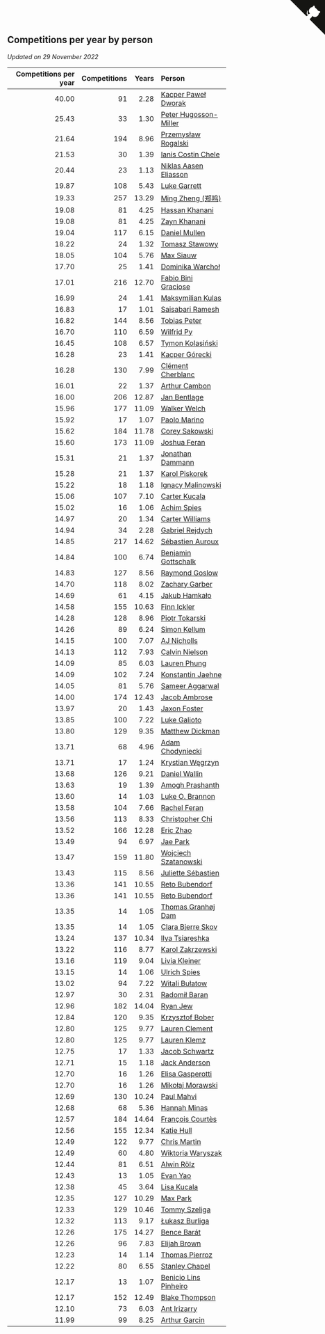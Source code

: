 ## Competitions per year by person

*Updated on 29 November 2022*

| Competitions per year | Competitions | Years | Person |
| ---: | ---: | ---: | :--- |
| 40.00 | 91 | 2.28 | [Kacper Paweł Dworak](https://www.worldcubeassociation.org/persons/2020DWOR01) |
| 25.43 | 33 | 1.30 | [Peter Hugosson-Miller](https://www.worldcubeassociation.org/persons/2021HUGO01) |
| 21.64 | 194 | 8.96 | [Przemysław Rogalski](https://www.worldcubeassociation.org/persons/2013ROGA02) |
| 21.53 | 30 | 1.39 | [Ianis Costin Chele](https://www.worldcubeassociation.org/persons/2021CHEL01) |
| 20.44 | 23 | 1.13 | [Niklas Aasen Eliasson](https://www.worldcubeassociation.org/persons/2021ELIA01) |
| 19.87 | 108 | 5.43 | [Luke Garrett](https://www.worldcubeassociation.org/persons/2017GARR05) |
| 19.33 | 257 | 13.29 | [Ming Zheng (郑鸣)](https://www.worldcubeassociation.org/persons/2009ZHEN11) |
| 19.08 | 81 | 4.25 | [Hassan Khanani](https://www.worldcubeassociation.org/persons/2018KHAN26) |
| 19.08 | 81 | 4.25 | [Zayn Khanani](https://www.worldcubeassociation.org/persons/2018KHAN28) |
| 19.04 | 117 | 6.15 | [Daniel Mullen](https://www.worldcubeassociation.org/persons/2016MULL04) |
| 18.22 | 24 | 1.32 | [Tomasz Stawowy](https://www.worldcubeassociation.org/persons/2021STAW01) |
| 18.05 | 104 | 5.76 | [Max Siauw](https://www.worldcubeassociation.org/persons/2017SIAU02) |
| 17.70 | 25 | 1.41 | [Dominika Warchoł](https://www.worldcubeassociation.org/persons/2021WARC01) |
| 17.01 | 216 | 12.70 | [Fabio Bini Graciose](https://www.worldcubeassociation.org/persons/2010GRAC02) |
| 16.99 | 24 | 1.41 | [Maksymilian Kulas](https://www.worldcubeassociation.org/persons/2021KULA02) |
| 16.83 | 17 | 1.01 | [Saisabari Ramesh](https://www.worldcubeassociation.org/persons/2021RAME01) |
| 16.82 | 144 | 8.56 | [Tobias Peter](https://www.worldcubeassociation.org/persons/2014PETE03) |
| 16.70 | 110 | 6.59 | [Wilfrid Py](https://www.worldcubeassociation.org/persons/2016PYWI01) |
| 16.45 | 108 | 6.57 | [Tymon Kolasiński](https://www.worldcubeassociation.org/persons/2016KOLA02) |
| 16.28 | 23 | 1.41 | [Kacper Górecki](https://www.worldcubeassociation.org/persons/2021GORE01) |
| 16.28 | 130 | 7.99 | [Clément Cherblanc](https://www.worldcubeassociation.org/persons/2014CHER05) |
| 16.01 | 22 | 1.37 | [Arthur Cambon](https://www.worldcubeassociation.org/persons/2021CAMB01) |
| 16.00 | 206 | 12.87 | [Jan Bentlage](https://www.worldcubeassociation.org/persons/2010BENT01) |
| 15.96 | 177 | 11.09 | [Walker Welch](https://www.worldcubeassociation.org/persons/2011WELC01) |
| 15.92 | 17 | 1.07 | [Paolo Marino](https://www.worldcubeassociation.org/persons/2021MARI04) |
| 15.62 | 184 | 11.78 | [Corey Sakowski](https://www.worldcubeassociation.org/persons/2011SAKO01) |
| 15.60 | 173 | 11.09 | [Joshua Feran](https://www.worldcubeassociation.org/persons/2011FERA01) |
| 15.31 | 21 | 1.37 | [Jonathan Dammann](https://www.worldcubeassociation.org/persons/2021DAMM01) |
| 15.28 | 21 | 1.37 | [Karol Piskorek](https://www.worldcubeassociation.org/persons/2021PISK01) |
| 15.22 | 18 | 1.18 | [Ignacy Malinowski](https://www.worldcubeassociation.org/persons/2021MALI02) |
| 15.06 | 107 | 7.10 | [Carter Kucala](https://www.worldcubeassociation.org/persons/2015KUCA01) |
| 15.02 | 16 | 1.06 | [Achim Spies](https://www.worldcubeassociation.org/persons/2021SPIE01) |
| 14.97 | 20 | 1.34 | [Carter Williams](https://www.worldcubeassociation.org/persons/2021WILL06) |
| 14.94 | 34 | 2.28 | [Gabriel Rejdych](https://www.worldcubeassociation.org/persons/2020REJD01) |
| 14.85 | 217 | 14.62 | [Sébastien Auroux](https://www.worldcubeassociation.org/persons/2008AURO01) |
| 14.84 | 100 | 6.74 | [Benjamin Gottschalk](https://www.worldcubeassociation.org/persons/2016GOTT01) |
| 14.83 | 127 | 8.56 | [Raymond Goslow](https://www.worldcubeassociation.org/persons/2014GOSL01) |
| 14.70 | 118 | 8.02 | [Zachary Garber](https://www.worldcubeassociation.org/persons/2014GARB01) |
| 14.69 | 61 | 4.15 | [Jakub Hamkało](https://www.worldcubeassociation.org/persons/2018HAMK01) |
| 14.58 | 155 | 10.63 | [Finn Ickler](https://www.worldcubeassociation.org/persons/2012ICKL01) |
| 14.28 | 128 | 8.96 | [Piotr Tokarski](https://www.worldcubeassociation.org/persons/2013TOKA01) |
| 14.26 | 89 | 6.24 | [Simon Kellum](https://www.worldcubeassociation.org/persons/2016KELL12) |
| 14.15 | 100 | 7.07 | [AJ Nicholls](https://www.worldcubeassociation.org/persons/2015NICH04) |
| 14.13 | 112 | 7.93 | [Calvin Nielson](https://www.worldcubeassociation.org/persons/2014NIEL03) |
| 14.09 | 85 | 6.03 | [Lauren Phung](https://www.worldcubeassociation.org/persons/2016PHUN02) |
| 14.09 | 102 | 7.24 | [Konstantin Jaehne](https://www.worldcubeassociation.org/persons/2015JAEH01) |
| 14.05 | 81 | 5.76 | [Sameer Aggarwal](https://www.worldcubeassociation.org/persons/2017AGGA01) |
| 14.00 | 174 | 12.43 | [Jacob Ambrose](https://www.worldcubeassociation.org/persons/2010AMBR01) |
| 13.97 | 20 | 1.43 | [Jaxon Foster](https://www.worldcubeassociation.org/persons/2021FOST01) |
| 13.85 | 100 | 7.22 | [Luke Galioto](https://www.worldcubeassociation.org/persons/2015GALI02) |
| 13.80 | 129 | 9.35 | [Matthew Dickman](https://www.worldcubeassociation.org/persons/2013DICK01) |
| 13.71 | 68 | 4.96 | [Adam Chodyniecki](https://www.worldcubeassociation.org/persons/2017CHOD02) |
| 13.71 | 17 | 1.24 | [Krystian Węgrzyn](https://www.worldcubeassociation.org/persons/2021WEGR01) |
| 13.68 | 126 | 9.21 | [Daniel Wallin](https://www.worldcubeassociation.org/persons/2013WALL03) |
| 13.63 | 19 | 1.39 | [Amogh Prashanth](https://www.worldcubeassociation.org/persons/2021PRAS01) |
| 13.60 | 14 | 1.03 | [Luke O. Brannon](https://www.worldcubeassociation.org/persons/2021BRAN02) |
| 13.58 | 104 | 7.66 | [Rachel Feran](https://www.worldcubeassociation.org/persons/2015FERA01) |
| 13.56 | 113 | 8.33 | [Christopher Chi](https://www.worldcubeassociation.org/persons/2014CHIC01) |
| 13.52 | 166 | 12.28 | [Eric Zhao](https://www.worldcubeassociation.org/persons/2010ZHAO19) |
| 13.49 | 94 | 6.97 | [Jae Park](https://www.worldcubeassociation.org/persons/2015PARK24) |
| 13.47 | 159 | 11.80 | [Wojciech Szatanowski](https://www.worldcubeassociation.org/persons/2011SZAT01) |
| 13.43 | 115 | 8.56 | [Juliette Sébastien](https://www.worldcubeassociation.org/persons/2014SEBA01) |
| 13.36 | 141 | 10.55 | [Reto Bubendorf](https://www.worldcubeassociation.org/persons/2012BUBE01) |
| 13.36 | 141 | 10.55 | [Reto Bubendorf](https://www.worldcubeassociation.org/persons/2012BUBE01) |
| 13.35 | 14 | 1.05 | [Thomas Granhøj Dam](https://www.worldcubeassociation.org/persons/2021DAMT01) |
| 13.35 | 14 | 1.05 | [Clara Bjerre Skov](https://www.worldcubeassociation.org/persons/2021SKOV01) |
| 13.24 | 137 | 10.34 | [Ilya Tsiareshka](https://www.worldcubeassociation.org/persons/2012TERE01) |
| 13.22 | 116 | 8.77 | [Karol Zakrzewski](https://www.worldcubeassociation.org/persons/2014ZAKR01) |
| 13.16 | 119 | 9.04 | [Livia Kleiner](https://www.worldcubeassociation.org/persons/2013KLEI03) |
| 13.15 | 14 | 1.06 | [Ulrich Spies](https://www.worldcubeassociation.org/persons/2021SPIE02) |
| 13.02 | 94 | 7.22 | [Witali Bułatow](https://www.worldcubeassociation.org/persons/2015BUAT01) |
| 12.97 | 30 | 2.31 | [Radomił Baran](https://www.worldcubeassociation.org/persons/2020BARA02) |
| 12.96 | 182 | 14.04 | [Ryan Jew](https://www.worldcubeassociation.org/persons/2008JEWR01) |
| 12.84 | 120 | 9.35 | [Krzysztof Bober](https://www.worldcubeassociation.org/persons/2013BOBE01) |
| 12.80 | 125 | 9.77 | [Lauren Clement](https://www.worldcubeassociation.org/persons/2013KLEM01) |
| 12.80 | 125 | 9.77 | [Lauren Klemz](https://www.worldcubeassociation.org/persons/2013KLEM01) |
| 12.75 | 17 | 1.33 | [Jacob Schwartz](https://www.worldcubeassociation.org/persons/2021SCHW01) |
| 12.71 | 15 | 1.18 | [Jack Anderson](https://www.worldcubeassociation.org/persons/2021ANDE05) |
| 12.70 | 16 | 1.26 | [Elisa Gasperotti](https://www.worldcubeassociation.org/persons/2021GASP01) |
| 12.70 | 16 | 1.26 | [Mikołaj Morawski](https://www.worldcubeassociation.org/persons/2021MORA01) |
| 12.69 | 130 | 10.24 | [Paul Mahvi](https://www.worldcubeassociation.org/persons/2012MAHV01) |
| 12.68 | 68 | 5.36 | [Hannah Minas](https://www.worldcubeassociation.org/persons/2017MINA04) |
| 12.57 | 184 | 14.64 | [François Courtès](https://www.worldcubeassociation.org/persons/2008COUR01) |
| 12.56 | 155 | 12.34 | [Katie Hull](https://www.worldcubeassociation.org/persons/2010HULL01) |
| 12.49 | 122 | 9.77 | [Chris Martin](https://www.worldcubeassociation.org/persons/2013MART03) |
| 12.49 | 60 | 4.80 | [Wiktoria Waryszak](https://www.worldcubeassociation.org/persons/2018WARY01) |
| 12.44 | 81 | 6.51 | [Alwin Rölz](https://www.worldcubeassociation.org/persons/2016ROLZ01) |
| 12.43 | 13 | 1.05 | [Evan Yao](https://www.worldcubeassociation.org/persons/2021YAOE02) |
| 12.38 | 45 | 3.64 | [Lisa Kucala](https://www.worldcubeassociation.org/persons/2019KUCA01) |
| 12.35 | 127 | 10.29 | [Max Park](https://www.worldcubeassociation.org/persons/2012PARK03) |
| 12.33 | 129 | 10.46 | [Tommy Szeliga](https://www.worldcubeassociation.org/persons/2012SZEL01) |
| 12.32 | 113 | 9.17 | [Łukasz Burliga](https://www.worldcubeassociation.org/persons/2013BURL01) |
| 12.26 | 175 | 14.27 | [Bence Barát](https://www.worldcubeassociation.org/persons/2008BARA01) |
| 12.26 | 96 | 7.83 | [Elijah Brown](https://www.worldcubeassociation.org/persons/2015BROW03) |
| 12.23 | 14 | 1.14 | [Thomas Pierroz](https://www.worldcubeassociation.org/persons/2021PIER01) |
| 12.22 | 80 | 6.55 | [Stanley Chapel](https://www.worldcubeassociation.org/persons/2016CHAP04) |
| 12.17 | 13 | 1.07 | [Benicio Lins Pinheiro](https://www.worldcubeassociation.org/persons/2021PINH01) |
| 12.17 | 152 | 12.49 | [Blake Thompson](https://www.worldcubeassociation.org/persons/2010THOM03) |
| 12.10 | 73 | 6.03 | [Ant Irizarry](https://www.worldcubeassociation.org/persons/2016IRIZ02) |
| 11.99 | 99 | 8.25 | [Arthur Garcin](https://www.worldcubeassociation.org/persons/2014GARC27) |


<a href="https://github.com/jonatanklosko/wca_statistics" class="github-corner" aria-label="View source on Github"><svg width="80" height="80" viewBox="0 0 250 250" style="fill:#151513; color:#fff; position: absolute; top: 0; border: 0; right: 0;" aria-hidden="true"><path d="M0,0 L115,115 L130,115 L142,142 L250,250 L250,0 Z"></path><path d="M128.3,109.0 C113.8,99.7 119.0,89.6 119.0,89.6 C122.0,82.7 120.5,78.6 120.5,78.6 C119.2,72.0 123.4,76.3 123.4,76.3 C127.3,80.9 125.5,87.3 125.5,87.3 C122.9,97.6 130.6,101.9 134.4,103.2" fill="currentColor" style="transform-origin: 130px 106px;" class="octo-arm"></path><path d="M115.0,115.0 C114.9,115.1 118.7,116.5 119.8,115.4 L133.7,101.6 C136.9,99.2 139.9,98.4 142.2,98.6 C133.8,88.0 127.5,74.4 143.8,58.0 C148.5,53.4 154.0,51.2 159.7,51.0 C160.3,49.4 163.2,43.6 171.4,40.1 C171.4,40.1 176.1,42.5 178.8,56.2 C183.1,58.6 187.2,61.8 190.9,65.4 C194.5,69.0 197.7,73.2 200.1,77.6 C213.8,80.2 216.3,84.9 216.3,84.9 C212.7,93.1 206.9,96.0 205.4,96.6 C205.1,102.4 203.0,107.8 198.3,112.5 C181.9,128.9 168.3,122.5 157.7,114.1 C157.9,116.9 156.7,120.9 152.7,124.9 L141.0,136.5 C139.8,137.7 141.6,141.9 141.8,141.8 Z" fill="currentColor" class="octo-body"></path></svg></a><style>.github-corner:hover .octo-arm{animation:octocat-wave 560ms ease-in-out}@keyframes octocat-wave{0%,100%{transform:rotate(0)}20%,60%{transform:rotate(-25deg)}40%,80%{transform:rotate(10deg)}}@media (max-width:500px){.github-corner:hover .octo-arm{animation:none}.github-corner .octo-arm{animation:octocat-wave 560ms ease-in-out}}</style>
